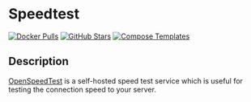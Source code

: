 # Speedtest

[![Docker Pulls](https://img.shields.io/docker/pulls/openspeedtest/latest?style=flat-square&color=607D8B&label=docker%20pulls&logo=docker)](https://hub.docker.com/r/openspeedtest/latest)
[![GitHub Stars](https://img.shields.io/github/stars/openspeedtest/latest?style=flat-square&color=607D8B&label=github%20stars&logo=github)](https://github.com/openspeedtest/latest)
[![Compose Templates](https://img.shields.io/static/v1?style=flat-square&color=607D8B&label=compose&message=templates)](https://github.com/GhostWriters/DockSTARTer/tree/master/compose/.apps/speedtest)

## Description

[OpenSpeedTest](https://github.com/openspeedtest/Speed-Test) is a self-hosted speed test service which is useful for testing the connection speed to your server.